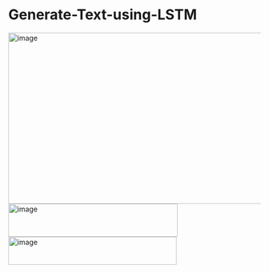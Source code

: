 # Generate-Text-using-LSTM

<img width="687" height="342" alt="image" src="https://github.com/user-attachments/assets/9ec42bfd-4b1b-4e32-a307-47e69dd66673" />

<img width="338" height="66" alt="image" src="https://github.com/user-attachments/assets/08e5d432-961a-4be5-9b96-265f174110ef" />


<img width="336" height="56" alt="image" src="https://github.com/user-attachments/assets/c896d2ad-2264-4ee6-97ac-06d864bd00bd" />

